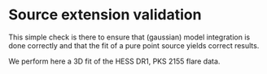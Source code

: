 # Source extension validation

This simple check is there to ensure that (gaussian) model integration is done correctly and
that the fit of a pure point source yields correct results.

We perform here a 3D fit of the HESS DR1, PKS 2155 flare data. 